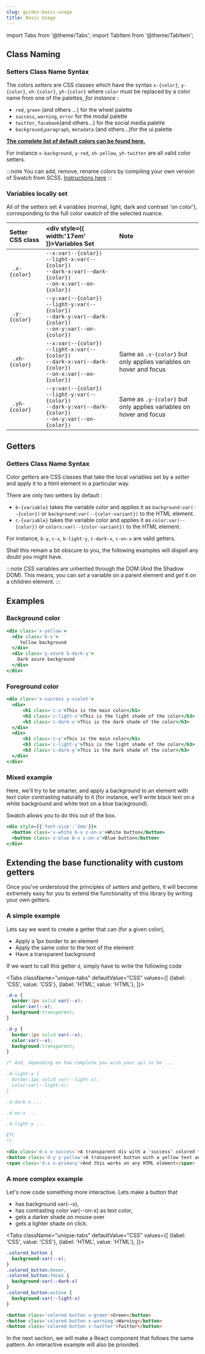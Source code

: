 ```yaml
---
slug: guides-basic-usage
title: Basic Usage
---
```


import Tabs from '@theme/Tabs';
import TabItem from '@theme/TabItem';

## Class Naming

### Setters Class Name Syntax

The colors _setters_ are CSS classes which have the syntax `x-{color}`, `y-{color}`, `xh-{color}`, `yh-{color}` where `color` must be replaced by a color name from one of the palettes, _for instance_ :
+ `red`, `green` (and others ...) for the wheel palette
+ `success`, `warning`, `error` for the modal palette
+ `twitter`, `facebook`(and others...) for the social media palette
+ `background`,`paragraph`, `metadata` (and others...)for the ui palette

**[The complete list of default colors can be found here.](./api-reference)**

For instance `x-background`, `y-red`, `xh-yellow`, `yh-twitter` are all valid color setters.

:::note
You can add, remove, rename colors by compiling your own version of Swatch from SCSS. [Instructions here](./advanced-custom-palette)
:::

### Variables locally set

All of the setters set 4 variables (normal, light, dark and contrast 'on color'), corresponding to the full color swatch of the selected nuance.

| Setter CSS class |<div style={{ width:'17em' }}>Variables Set</div> | Note |
| :------| :---------- | :------|
| ` .x-{color}` | `--x:var(--{color})`<br/>`--light-x:var(--{color})`<br/>`--dark-x:var(--dark-{color})`<br/>`--on-x:var(--on-{color})`| |
| ` .y-{color}` | `--y:var(--{color})`<br/>`--light-y:var(--{color})`<br/>`--dark-y:var(--dark-{color})`<br/>`--on-y:var(--on-{color})`| |
| ` .xh-{color}` | `--x:var(--{color})`<br/>`--light-x:var(--{color})`<br/>`--dark-x:var(--dark-{color})`<br/>`--on-x:var(--on-{color})`| Same as `.x-{color}` but only applies variables on hover and focus |
| ` .yh-{color}` | `--y:var(--{color})`<br/>`--light-y:var(--{color})`<br/>`--dark-y:var(--dark-{color})`<br/>`--on-y:var(--on-{color})`| Same as `.y-{color}` but only applies variables on hover and focus |


## Getters

### Getters Class Name Syntax

Color _getters_ are CSS classes that take the local variables set by a _setter_ and apply it to a html element in a particular way.

There are only two setters by default :
+ `b-{variable}` takes the variable color and applies it as `background:var(--{color})` or `background:var(--{color-variant})` to the HTML element.
+ `c-{variable}` takes the variable color and applies it as `color:var(--{color})` or `colors:var(--{color-variant})` to the HTML element.

For instance, `b-y`, `c-x`, `b-light-y`, `c-dark-x`, `c-on-x` are valid getters.

Shall this remain a bit obscure to you, the following examples will dispell any doubt you might have.

:::note
CSS variables are unherited through the DOM (And the Shadow DOM). This means, you can _set_ a variable on a parent element and _get_ it on a children element.
:::

## Examples

### Background color

```jsx live
<div class='x-yellow'>
  <div class='b-x'>
     Yellow background
  </div>
  <div class='y-azure b-dark-y'>
    Dark azure background
  </div>
</div>
```

### Foreground color


```jsx live
<div class='x-success y-violet'>
  <div>
	  <h1 class='c-x'>This is the main color</h1>
	  <h3 class='c-light-x'>This is the light shade of the color</h3>
	  <h3 class='c-dark-x'>This is the dark shade of the color</h3>
  </div>
  <div>
	  <h1 class='c-y'>This is the main color</h1>
	  <h3 class='c-light-y'>This is the light shade of the color</h3>
	  <h3 class='c-dark-y'>This is the dark shade of the color</h3>
  </div>
</div>
```

### Mixed example 

Here, we'll try to be smarter, and apply a background to an element with text color contrasting naturally to it (for instance, we'll write black text on a white background and white text on a blue background).

Swatch allows you  to do this out of the box.


```jsx live
<div style={{'font-size':'2em'}}>
  <button class='x-white b-x c-on-x'>White button</button>
  <button class='x-blue b-x c-on-x'>Blue button</button>
</div>
```



## Extending the base functionality with custom getters

Once you've understood the principles of _setters_ and _getters_, it will become extremely easy for you to extend the functionality of this library by writing your own getters.

### A simple example

Lets say we want to create a getter that can (for a given color),
+ Apply a 1px border to an element
+ Apply the same color to the text of the element
+ Have a transparent background

If we want to call this getter `d`, simply have to write the following code

<Tabs
  className="unique-tabs"
  defaultValue="CSS"
  values={[
    {label: 'CSS', value: 'CSS'},
    {label: 'HTML', value: 'HTML'},
  ]}>
  <TabItem value="CSS">

```css
.d-x {
  border:1px solid var(--x);
  color:var(--x);
  background:transparent;
}

.d-y {
  border:1px solid var(--x);
  color:var(--x);
  background:transparent;
}

/* And, depending on how complete you wish your api to be ... 

.d-light-x {
  border:1px solid var(--light-x);
  color:var(--light-x);
}

.d-dark-x ...

.d-on-x ...

.d-light-y ...

ETC
*/
```

  </TabItem>
  <TabItem value="HTML">

```html
<div class='d-x x-success'>A transparent div with a 'success' colored text and border</div>
<button class='d-y y-yellow'>A transparent button with a yellow text and border</button>
<span class='d-x x-primary'>And this works on any HTML element</span>
```
  </TabItem>
</Tabs>

### A more complex example

Let's now code something more interactive. Lets make a button that 
+ has background var(--x),
+ has contrasting color var(--on-x) as text color,
+ gets a darker shade on mouse over 
+ gets a lighter shade on click.

<Tabs
  className="unique-tabs"
  defaultValue="CSS"
  values={[
    {label: 'CSS', value: 'CSS'},
    {label: 'HTML', value: 'HTML'},
  ]}>
  <TabItem value="CSS">

```css
.colored_button {
  background:var(--x);
}
.colored_button:hover,
.colored_button:focus {
  background:var(--dark-x)
}
.colored_button:active {
  background:var(--light-x)
}
```
  </TabItem>
  <TabItem value="HTML">

```html
<button class='colored-button x-green'>Green</button>
<button class='colored-button x-warning'>Warning</button>
<button class='colored-button x-twitter'>Twitter</button>
```
  </TabItem>
</Tabs>


In the next section, we will make a React component that follows the same pattern. An interactive example will also be provided.
